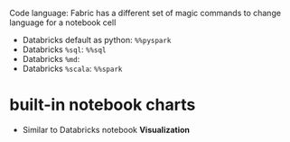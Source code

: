 Code language: Fabric has a different set of magic commands to change language for a notebook cell
- Databricks default as python: `%%pyspark`
- Databricks `%sql`: `%%sql`
- Databricks `%md`: 
- Databricks `%scala`: `%%spark`

# built-in notebook charts
- Similar to Databricks notebook **Visualization**

